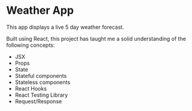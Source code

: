# Weather App

This app displays a live 5 day weather forecast.

Built using React, this project has taught me a solid understanding of the following concepts:

- JSX
- Props
- State
- Stateful components
- Stateless components
- React Hooks
- React Testing Library
- Request/Response

